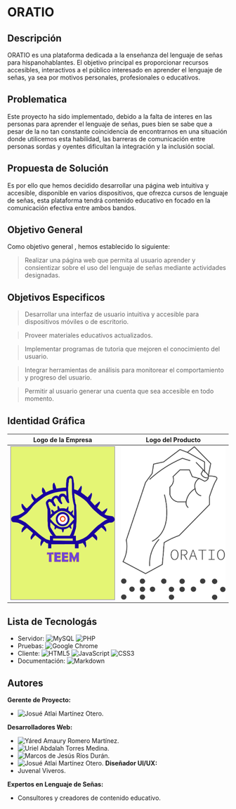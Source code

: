 # ORATIO

## Descripción

ORATIO es una plataforma dedicada a la enseñanza del lenguaje de señas para hispanohablantes. El objetivo principal es proporcionar recursos accesibles, interactivos a el público interesado en aprender el lenguaje de señas, ya sea por motivos personales, profesionales o educativos.

## Problematica

Este proyecto ha sido implementado, debido a la falta de interes en las personas para aprender el lenguaje de señas, pues bien se sabe que a pesar de la no tan constante coincidencia de encontrarnos en una situación donde utilicemos esta habilidad, las barreras de comunicación entre personas sordas y oyentes dificultan la integración y la inclusión social.

## Propuesta de Solución  

Es por ello que hemos decidido desarrollar una página web intuitiva y accesible, disponible en varios dispositivos, que ofrezca cursos de lenguaje de señas, esta plataforma tendrá contenido educativo en focado en la comunicación efectiva entre ambos bandos.

## Objetivo General

Como objetivo general , hemos establecido lo siguiente: 

>Realizar una página web que permita al usuario aprender y consientizar sobre el uso del lenguaje de señas mediante actividades designadas.

## Objetivos Especificos

> Desarrollar una interfaz de usuario intuitiva y accesible para dispositivos móviles o de escritorio.

> Proveer materiales educativos actualizados.

> Implementar programas de tutoria que mejoren el conocimiento del usuario.

> Integrar herramientas de análisis para monitorear el comportamiento y progreso del usuario.

> Permitir al usuario generar una cuenta que sea accesible en todo momento.

## Identidad Gráfica

| Logo de la Empresa | Logo del Producto|
| ------------------------------- |------------------------------- |
| <img src="LogoTEEM.jpg" alt="Imagen" width="250" height="350">|  <img src="Logo_Oratio.png" alt="Imagen" width="250" height="350">|

## Lista de Tecnologás

- Servidor: ![MySQL](https://img.shields.io/badge/mysql-4479A1.svg?style=for-the-badge&logo=mysql&logoColor=white) ![PHP](https://img.shields.io/badge/php-%23777BB4.svg?style=for-thebadge&logo=php&logoColor=white)
- Pruebas: ![Google Chrome](https://img.shields.io/badge/Google%20Chrome-4285F4?style=for-the-badge&logo=GoogleChrome&logoColor=white)
- Cliente: ![HTML5](https://img.shields.io/badge/html5-%23E34F26.svg?style=for-the-badge&logo=html5&logoColor=white) ![JavaScript](https://img.shields.io/badge/javascript-%23323330.svg?style=for-the-badge&logo=javascript&logoColor=%23F7DF1E) ![CSS3](https://img.shields.io/badge/css3-%231572B6.svg?style=for-the-badge&logo=css3&logoColor=white)
- Documentación: ![Markdown](https://img.shields.io/badge/markdown-%23000000.svg?style=for-the-badge&logo=markdown&logoColor=white)

## Autores

**Gerente de Proyecto:** 
- ![Josué Atlai Martínez Otero.](https://github.com/Josue-Martinez-Otero)

**Desarrolladores Web:** 
- ![Yáred Amaury Romero Martínez.](https://github.com/AmauryRomero1285)
- ![Uriel Abdalah Torres Medina.](https://github.com/UrielMedina0302)
- ![Marcos de Jesús Ríos Durán.](https://github.com/Marcos-Jesus-Rios-Duran)
- ![Josué Atlai Martínez Otero.](https://github.com/Josue-Martinez-Otero)
**Diseñador UI/UX:** 
- Juvenal Viveros.
  
**Expertos en Lenguaje de Señas:** 
- Consultores y creadores de contenido educativo.



